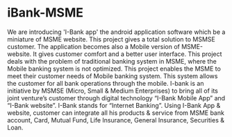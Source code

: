 # iBank-MSME
We are introducing 'I-Bank app' the android application software which be a miniature of MSME website. This project gives a total solution to MSMSE customer. The application becomes also a Mobile version of MSME-website. It gives customer comfort and a better user interface. This project deals with the problem of traditional banking system in MSME, where the Mobile banking system is not optimized. This project enables the MSME to meet their customer needs of Mobile banking system. This system allows the customer for all bank operations through the mobile. I-bank is an initiative by MSMSE (Micro, Small &amp; Medium Enterprises) to bring all of its joint venture’s customer through digital technology “I-Bank Mobile App” and “I-Bank website”. I-Bank stands for “Internet Banking”. Using I-Bank App &amp; website, customer can integrate all his products &amp; service from MSME bank account, Card, Mutual Fund, Life Insurance, General Insurance, Securities &amp; Loan.
